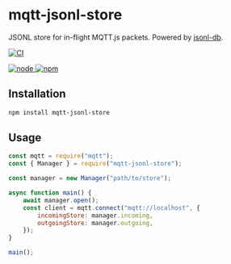 # mqtt-jsonl-store

JSONL store for in-flight MQTT.js packets. Powered by [jsonl-db](https://github.com/AlCalzone/jsonl-db).

[![CI](https://github.com/robertsLando/mqtt-jsonl-store/actions/workflows/ci.yml/badge.svg)](https://github.com/robertsLando/mqtt-jsonl-store/actions/workflows/ci.yml)

[![node](https://img.shields.io/node/v/@robertsLando/mqtt-jsonl-store.svg) ![npm](https://img.shields.io/npm/v/@robertsLando/mqtt-jsonl-store.svg)](https://www.npmjs.com/package/@robertsLando/mqtt-jsonl-store)

## Installation

```bash
npm install mqtt-jsonl-store
```

## Usage

```js
const mqtt = require("mqtt");
const { Manager } = require("mqtt-jsonl-store");

const manager = new Manager("path/to/store");

async function main() {
	await manager.open();
	const client = mqtt.connect("mqtt://localhost", {
		incomingStore: manager.incoming,
		outgoingStore: manager.outgoing,
	});
}

main();
```
